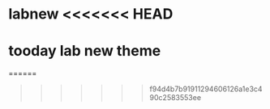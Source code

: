 labnew
<<<<<<< HEAD
======

tooday lab new theme
=======
======
>>>>>>> f94d4b7b91911294606126a1e3c490c2583553ee
